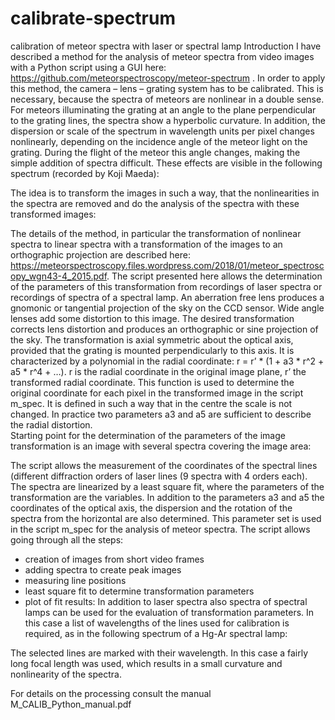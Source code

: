 # calibrate-spectrum
calibration of meteor spectra with laser or spectral lamp
Introduction
I have described a method for the analysis of meteor spectra from video images with a Python script using a GUI here: https://github.com/meteorspectroscopy/meteor-spectrum . In order to apply this method, the camera – lens – grating system has to be calibrated. This is necessary, because the spectra of meteors are nonlinear in a double sense. For meteors illuminating the grating at an angle to the plane perpendicular to the grating lines, the spectra show a hyperbolic curvature. In addition, the dispersion or scale of the spectrum in wavelength units per pixel changes nonlinearly, depending on the incidence angle of the meteor light on the grating. During the flight of the meteor this angle changes, making the simple addition of spectra difficult. These effects are visible in the following spectrum (recorded by Koji Maeda):
 
The idea is to transform the images in such a way, that the nonlinearities in the spectra are removed and do the analysis of the spectra with these transformed images:
 
The details of the method, in particular the transformation of nonlinear spectra to linear spectra with a transformation of the images to an orthographic projection are described here:
https://meteorspectroscopy.files.wordpress.com/2018/01/meteor_spectroscopy_wgn43-4_2015.pdf.
The script presented here allows the determination of the parameters of this transformation from recordings of laser spectra or recordings of spectra of a spectral lamp. 
An aberration free lens produces a gnomonic or tangential projection of the sky on the CCD sensor. Wide angle lenses add some distortion to this image. The desired transformation corrects lens distortion and produces an orthographic or sine projection of the sky. The transformation is axial symmetric about the optical axis, provided that the grating is mounted perpendicularly to this axis. It is characterized by a polynomial in the radial coordinate:
r = r’ * (1 + a3 * r^2 + a5 * r^4 + …). 
r is the radial coordinate in the original image plane, r’ the transformed radial coordinate. This function is used to determine the original coordinate for each pixel in the transformed image in the script m_spec.
It is defined in such a way that in the centre the scale is not changed.  In practice two parameters a3 and a5 are sufficient to describe the radial distortion.  
Starting point for the determination of the parameters of the image transformation is an image with several spectra covering the image area:
 

The script allows the measurement of the coordinates of the spectral lines (different diffraction orders of laser lines (9 spectra with 4 orders each). The spectra are linearized by a least square fit, where the parameters of the transformation are the variables. In addition to the parameters a3 and a5 the coordinates of the optical axis, the dispersion and the rotation of the spectra from the horizontal are also determined. This parameter set is used in the script m_spec for the analysis of meteor spectra.
The script allows going through all the steps:
-	creation of images from short video frames
-	adding spectra to create peak images
-	measuring line positions 
-	least square fit to determine transformation parameters
-	plot of fit results:
 In addition to laser spectra also spectra of spectral lamps can be used for the evaluation of transformation parameters. In this case a list of wavelengths of the lines used for calibration is required, as in the following spectrum of a Hg-Ar spectral lamp:
 
The selected lines are marked with their wavelength. In this case a fairly long focal length was used, which results in a small curvature and nonlinearity of the spectra.

For details on the processing consult the manual M_CALIB_Python_manual.pdf
